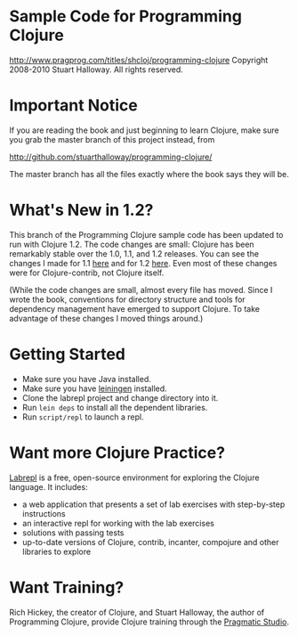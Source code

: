 # Sample Code for Programming Clojure

http://www.pragprog.com/titles/shcloj/programming-clojure
Copyright 2008-2010 Stuart Halloway. All rights reserved. 

# Important Notice

If you are reading the book and just beginning to learn Clojure, make
sure you grab the master branch of this project instead, from

http://github.com/stuarthalloway/programming-clojure/

The master branch has all the files exactly where the book says they
will be.

# What's New in 1.2?

This branch of the Programming Clojure sample code has been updated to
run with Clojure 1.2. The code changes are small: Clojure has been
remarkably stable over the 1.0, 1.1, and 1.2 releases. You can see the
changes I made for 1.1 [here](http://bit.ly/9b9wln) and for 1.2
[here](http://bit.ly/9DyIX7). Even most of these changes were for
Clojure-contrib, not Clojure itself.

(While the code changes are small, almost every file has moved. Since I
wrote the book, conventions for directory structure and tools for
dependency management have emerged to support Clojure. To take
advantage of these changes I moved things around.)

# Getting Started

* Make sure you have Java installed.
* Make sure you have [leiningen](http://github.com/technomancy/leiningen) installed.
* Clone the labrepl project and change directory into it.
* Run `lein deps` to install all the dependent libraries.
* Run `script/repl` to launch a repl.

# Want more Clojure Practice?

[Labrepl](http://github.com/relevance/labrepl) is a free, open-source environment
for exploring the Clojure language. It includes:

* a web application that presents a set of lab exercises with
  step-by-step instructions
* an interactive repl for working with the lab exercises
* solutions with passing tests 
* up-to-date versions of Clojure, contrib, incanter, compojure and other libraries to explore

# Want Training?

Rich Hickey, the creator of Clojure, and Stuart Halloway, the author
of Programming Clojure, provide Clojure training through the 
[Pragmatic Studio](http://pragmaticstudio.com/clojure).
